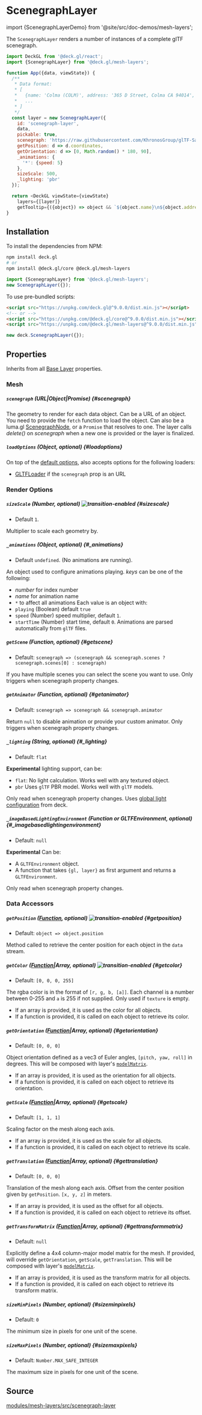 # ScenegraphLayer

import {ScenegraphLayerDemo} from '@site/src/doc-demos/mesh-layers';

<ScenegraphLayerDemo />

The `ScenegraphLayer` renders a number of instances of a complete glTF scenegraph.

```js
import DeckGL from '@deck.gl/react';
import {ScenegraphLayer} from '@deck.gl/mesh-layers';

function App({data, viewState}) {
  /**
   * Data format:
   * [
   *   {name: 'Colma (COLM)', address: '365 D Street, Colma CA 94014', exits: 4214, coordinates: [-122.466233, 37.684638]},
   *   ...
   * ]
   */
  const layer = new ScenegraphLayer({
    id: 'scenegraph-layer',
    data,
    pickable: true,
    scenegraph: 'https://raw.githubusercontent.com/KhronosGroup/glTF-Sample-Models/master/2.0/BoxAnimated/glTF-Binary/BoxAnimated.glb',
    getPosition: d => d.coordinates,
    getOrientation: d => [0, Math.random() * 180, 90],
    _animations: {
      '*': {speed: 5}
    },
    sizeScale: 500,
    _lighting: 'pbr'
  });

  return <DeckGL viewState={viewState}
    layers={[layer]}
    getTooltip={({object}) => object && `${object.name}\n${object.address}`} />;
}
```

## Installation

To install the dependencies from NPM:

```bash
npm install deck.gl
# or
npm install @deck.gl/core @deck.gl/mesh-layers
```

```js
import {ScenegraphLayer} from '@deck.gl/mesh-layers';
new ScenegraphLayer({});
```

To use pre-bundled scripts:

```html
<script src="https://unpkg.com/deck.gl@^9.0.0/dist.min.js"></script>
<!-- or -->
<script src="https://unpkg.com/@deck.gl/core@^9.0.0/dist.min.js"></script>
<script src="https://unpkg.com/@deck.gl/mesh-layers@^9.0.0/dist.min.js"></script>
```

```js
new deck.ScenegraphLayer({});
```


## Properties

Inherits from all [Base Layer](../core/layer.md) properties.


### Mesh

##### `scenegraph` (URL|Object|Promise) {#scenegraph}

The geometry to render for each data object.
Can be a URL of an object. You need to provide the `fetch` function to load the object.
Can also be a luma.gl [ScenegraphNode](https://github.com/visgl/luma.gl/blob/8.5-release/modules/experimental/docs/api-reference/scenegraph/scenegraph-node.md), or a `Promise` that resolves to one.
The layer calls _delete()_ on _scenegraph_ when a new one is provided or the layer is finalized.


##### `loadOptions` (Object, optional) {#loadoptions}

On top of the [default options](../core/layer.md#loadoptions), also accepts options for the following loaders:

- [GLTFLoader](https://loaders.gl/modules/gltf/docs/api-reference/gltf-loader) if the `scenegraph` prop is an URL


### Render Options

##### `sizeScale` (Number, optional) ![transition-enabled](https://img.shields.io/badge/transition-enabled-green.svg?style=flat-square") {#sizescale}

- Default `1`.

Multiplier to scale each geometry by.

##### `_animations` (Object, optional) {#_animations}

- Default `undefined`. (No animations are running).

An object used to configure animations playing. _keys_ can be one of the following:
- _number_ for index number
- _name_ for animation name
- `*` to affect all animations
Each value is an object with:
- `playing` (Boolean) default `true`
- `speed` (Number) speed multiplier, default `1`.
- `startTime` (Number) start time, default `0`.
Animations are parsed automatically from `glTF` files.

##### `getScene` (Function, optional) {#getscene}

- Default: `scenegraph => (scenegraph && scenegraph.scenes ? scenegraph.scenes[0] : scenegraph)`

If you have multiple scenes you can select the scene you want to use.
Only triggers when scenegraph property changes.

##### `getAnimator` (Function, optional) {#getanimator}

- Default: `scenegraph => scenegraph && scenegraph.animator`

Return `null` to disable animation or provide your custom animator.
Only triggers when scenegraph property changes.

##### `_lighting` (String, optional) {#_lighting}

- Default: `flat`

**Experimental** lighting support, can be:
- `flat`: No light calculation. Works well with any textured object.
- `pbr` Uses `glTF` PBR model. Works well with `glTF` models.

Only read when scenegraph property changes.
Uses [global light configuration](../../developer-guide/using-effects.md#lighting) from deck.

##### `_imageBasedLightingEnvironment` (Function or GLTFEnvironment, optional) {#_imagebasedlightingenvironment}

- Default: `null`

**Experimental** Can be:
- A `GLTFEnvironment` object.
- A function that takes `{gl, layer}` as first argument and returns a `GLTFEnvironment`.

Only read when scenegraph property changes.

### Data Accessors


##### `getPosition` ([Function](../../developer-guide/using-layers.md#accessors), optional) ![transition-enabled](https://img.shields.io/badge/transition-enabled-green.svg?style=flat-square") {#getposition}

- Default: `object => object.position`

Method called to retrieve the center position for each object in the `data` stream.


##### `getColor` ([Function](../../developer-guide/using-layers.md#accessors)|Array, optional) ![transition-enabled](https://img.shields.io/badge/transition-enabled-green.svg?style=flat-square") {#getcolor}

- Default: `[0, 0, 0, 255]`

The rgba color is in the format of `[r, g, b, [a]]`. Each channel is a number between 0-255 and `a` is 255 if not supplied. Only used if `texture` is empty.

* If an array is provided, it is used as the color for all objects.
* If a function is provided, it is called on each object to retrieve its color.

##### `getOrientation` ([Function](../../developer-guide/using-layers.md#accessors)|Array, optional) {#getorientation}

- Default: `[0, 0, 0]`

Object orientation defined as a vec3 of Euler angles, `[pitch, yaw, roll]` in degrees. This will be composed with layer's [`modelMatrix`](https://github.com/visgl/deck.gl/blob/master/docs/api-reference/core/layer.md#modelmatrix-number16-optional).

* If an array is provided, it is used as the orientation for all objects.
* If a function is provided, it is called on each object to retrieve its orientation.

##### `getScale` ([Function](../../developer-guide/using-layers.md#accessors)|Array, optional) {#getscale}

- Default: `[1, 1, 1]`

Scaling factor on the mesh along each axis.

* If an array is provided, it is used as the scale for all objects.
* If a function is provided, it is called on each object to retrieve its scale.

##### `getTranslation` ([Function](../../developer-guide/using-layers.md#accessors)|Array, optional) {#gettranslation}

- Default: `[0, 0, 0]`

Translation of the mesh along each axis. Offset from the center position given by `getPosition`. `[x, y, z]` in meters.

* If an array is provided, it is used as the offset for all objects.
* If a function is provided, it is called on each object to retrieve its offset.

##### `getTransformMatrix` ([Function](../../developer-guide/using-layers.md#accessors)|Array, optional) {#gettransformmatrix}

- Default: `null`

Explicitly define a 4x4 column-major model matrix for the mesh. If provided, will override
`getOrientation`, `getScale`, `getTranslation`. This will be composed with layer's [`modelMatrix`](https://github.com/visgl/deck.gl/blob/master/docs/api-reference/core/layer.md#modelmatrix-number16-optional).

* If an array is provided, it is used as the transform matrix for all objects.
* If a function is provided, it is called on each object to retrieve its transform matrix.

##### `sizeMinPixels` (Number, optional) {#sizeminpixels}

* Default: `0`

The minimum size in pixels for one unit of the scene.

##### `sizeMaxPixels` (Number, optional) {#sizemaxpixels}

* Default: `Number.MAX_SAFE_INTEGER`

The maximum size in pixels for one unit of the scene.

## Source

[modules/mesh-layers/src/scenegraph-layer](https://github.com/visgl/deck.gl/tree/master/modules/mesh-layers/src/scenegraph-layer)

